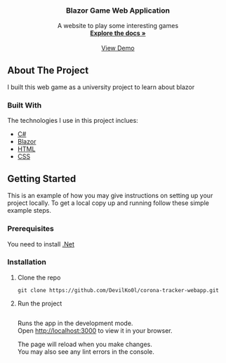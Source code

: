 <div align="center"> 

  <h3 align="center">Blazor Game Web Application</h3>

  <p align="center">
    A website to play some interesting games
    <br />
    <a href="#"><strong>Explore the docs »</strong></a>
    <br />
    <br />
    <a href="">View Demo</a>   
    
  </p>
</div>

<!-- ABOUT THE PROJECT -->
## About The Project
I built this web game as a university project to learn about blazor

### Built With
The technologies I use in this project inclues:
* [C#](https://docs.microsoft.com/en-us/dotnet/csharp/)
* [Blazor](https://dotnet.microsoft.com/en-us/apps/aspnet/web-apps/blazor)
* [HTML](https://developer.mozilla.org/en-US/docs/Web/HTML)
* [CSS](https://developer.mozilla.org/en-US/docs/Web/CSS)

<!-- GETTING STARTED -->
## Getting Started
This is an example of how you may give instructions on setting up your project locally. To get a local copy up and running follow these simple example steps.

### Prerequisites
You need to install [.Net](https://docs.microsoft.com/en-us/dotnet/core/install/windows?tabs=net60)

### Installation

1. Clone the repo
   ```
   git clone https://github.com/DevilKo0l/corona-tracker-webapp.git
   ```

2. Run the project
   ```
   
   ```
   Runs the app in the development mode.\
   Open [http://localhost:3000](http://localhost:3000) to view it in your browser.

   The page will reload when you make changes.\
   You may also see any lint errors in the console.
